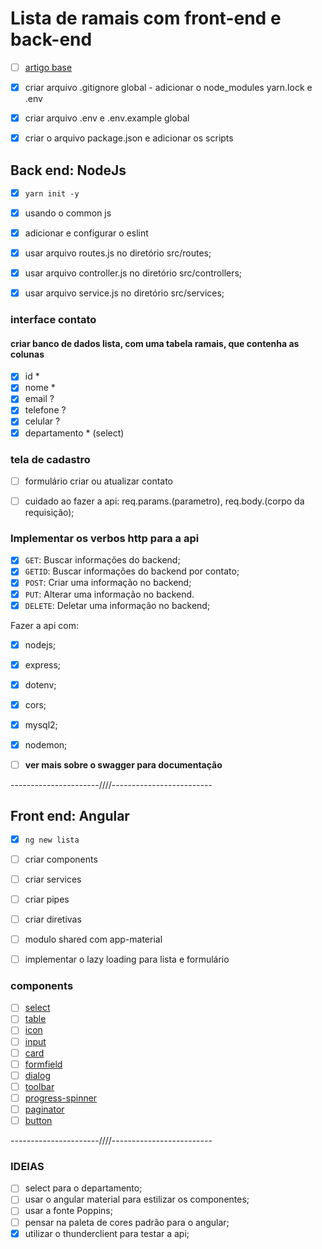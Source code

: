 # Lista de ramais com front-end e back-end

* [ ] [artigo base](https://pt.linkedin.com/pulse/construindo-uma-api-com-nodejs-e-express-yesmin-marie-soret-lahoud)

* [x] criar arquivo .gitignore global - adicionar o node_modules yarn.lock e .env

* [x] criar arquivo .env e .env.example global

* [x] criar o arquivo package.json e adicionar os scripts

## Back end: NodeJs

* [x] `yarn init -y`

* [x] usando o common js
* [x] adicionar e configurar o eslint

* [x] usar arquivo routes.js no diretório src/routes;
* [x] usar arquivo controller.js no diretório src/controllers;
* [x] usar arquivo service.js no diretório src/services;

### interface contato

#### criar banco de dados lista, com uma tabela ramais, que contenha as colunas

* [x] id *
* [x] nome *
* [x] email ?
* [x] telefone ?
* [x] celular ?
* [x] departamento * (select)

### tela de cadastro

* [ ] formulário criar ou atualizar contato

* [ ] cuidado ao fazer a api: req.params.(parametro), req.body.(corpo da requisição);

### Implementar os verbos http para a api

* [x] `GET`: Buscar informações do backend;
* [x] `GETID`: Buscar informações do backend por contato;
* [x] `POST`: Criar uma informação no backend;
* [x] `PUT`: Alterar uma informação no backend.
* [x] `DELETE`: Deletar uma informação no backend;

Fazer a api com:

* [x] nodejs;
* [x] express;
* [x] dotenv;
* [x] cors;
* [x] mysql2;
* [x] nodemon;

* [ ] **ver mais sobre o swagger para documentação**

----------------------////-------------------------

## Front end: Angular

* [x] `ng new lista`

* [ ] criar components
* [ ] criar services
* [ ] criar pipes
* [ ] criar diretivas
* [ ] modulo shared com app-material
* [ ] implementar o lazy loading para lista e formulário

### components

* [ ] [select](https://material.angular.io/components/select/overview)
* [ ] [table](https://material.angular.io/components/table/overview)
* [ ] [icon](https://material.angular.io/components/icon/overview)
* [ ] [input](https://material.angular.io/components/input/overview)
* [ ] [card](https://material.angular.io/components/card/overview)
* [ ] [formfield](https://material.angular.io/components/form-field/overview)
* [ ] [dialog](https://material.angular.io/components/dialog/overview)
* [ ] [toolbar](https://material.angular.io/components/toolbar/overview)
* [ ] [progress-spinner](https://material.angular.io/components/progress-spinner/overview)
* [ ] [paginator](https://material.angular.io/components/paginator/overview)
* [ ] [button](https://material.angular.io/components/button/overview)

----------------------////-------------------------

### IDEIAS

* [ ] select para o departamento;
* [ ] usar o angular material para estilizar os componentes;
* [ ] usar a fonte Poppins;
* [ ] pensar na paleta de cores padrão para o angular;
* [x] utilizar o thunderclient para testar a api;
